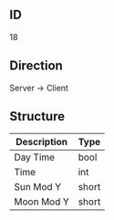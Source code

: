 ## ID
18

## Direction
Server -> Client

## Structure
| Description | Type  |
|-------------|-------|
| Day Time    | bool  |
| Time        | int   |
| Sun Mod Y   | short |
| Moon Mod Y  | short |
